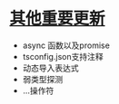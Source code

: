 # [其他重要更新](../src/example/update.ts)
- async 函数以及promise
- tsconfig.json支持注释
- 动态导入表达式
- 弱类型探测
- ...操作符
